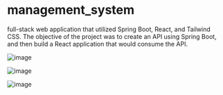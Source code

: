 # management_system

full-stack web application that utilized Spring Boot, React, and Tailwind CSS. The objective of the project was to create an API using Spring Boot, and then build a React application that would consume the API.

![image](https://user-images.githubusercontent.com/59019087/221391363-346b1c05-1cc2-4f67-a79e-0c4b765cb6ad.png)


![image](https://user-images.githubusercontent.com/59019087/221391496-56cfa6dd-1223-4ac8-a2a6-588418ed6ebc.png)


![image](https://user-images.githubusercontent.com/59019087/221391451-ed7eab45-daa9-4bbc-a09c-6e439d1b1faa.png)

